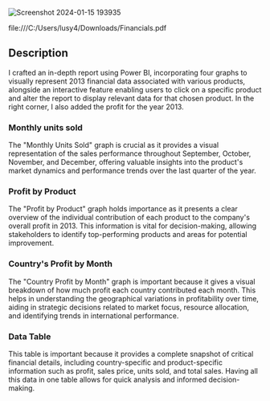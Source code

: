 ![Screenshot 2024-01-15 193935](https://github.com/LuseroNajera/Power-BI-projects/assets/155403528/fcf35f13-7227-4df6-b3d3-22c007f37a6d)

file:///C:/Users/lusy4/Downloads/Financials.pdf

## Description 

I crafted an in-depth report using Power BI, incorporating four graphs to visually represent 2013 financial data associated with various products, alongside an interactive feature enabling users to click on a specific product and alter the report to display relevant data for that chosen product. In the right corner, I also added the profit for the year 2013. 

### Monthly units sold 

The "Monthly Units Sold" graph is crucial as it provides a visual representation of the sales performance throughout September, October, November, and December, offering valuable insights into the product's market dynamics and performance trends over the last quarter of the year.

### Profit by Product

The "Profit by Product" graph holds importance as it presents a clear overview of the individual contribution of each product to the company's overall profit in 2013. This information is vital for decision-making, allowing stakeholders to identify top-performing products and areas for potential improvement.

### Country's Profit by Month 

The "Country Profit by Month" graph is important because it gives a visual breakdown of how much profit each country contributed each month. This helps in understanding the geographical variations in profitability over time, aiding in strategic decisions related to market focus, resource allocation, and identifying trends in international performance.

### Data Table 

This table is important because it provides a complete snapshot of critical financial details, including country-specific and product-specific information such as profit, sales price, units sold, and total sales. Having all this data in one table allows for quick analysis and informed decision-making.
